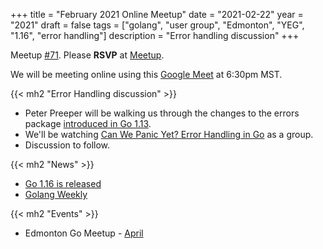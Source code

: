+++
title = "February 2021 Online Meetup"
date = "2021-02-22"
year = "2021"
draft = false
tags = ["golang", "user group", "Edmonton", "YEG", "1.16", "error handling"]
description = "Error handling discussion"
+++

Meetup [#71](https://github.com/edmontongo/presentations/issues/112). Please **RSVP** at [Meetup](https://www.meetup.com/startupedmonton/events/bclwwpyccdbdc/).

We will be meeting online using this [Google Meet](https://meet.google.com/uhj-nnbg-dcg) at 6:30pm MST.

{{< mh2 "Error Handling discussion" >}}

- Peter Preeper will be walking us through the changes to the errors package [introduced in Go 1.13](https://blog.golang.org/go1.13-errors).
- We'll be watching [Can We Panic Yet? Error Handling in Go](https://www.youtube.com/watch?v=c78U0MZ4b_c) as a group.
- Discussion to follow.

{{< mh2 "News" >}}

- [Go 1.16 is released](https://blog.golang.org/go1.16)
- [Golang Weekly](https://golangweekly.com/)

{{< mh2 "Events" >}}

- Edmonton Go Meetup - [April](/meetup/2021-04)
